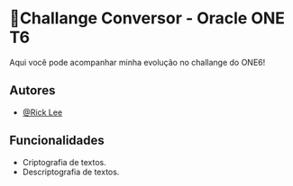 
# 🚀Challange Conversor - Oracle ONE T6
Aqui você pode acompanhar minha evolução no challange do ONE6!

## Autores

- [@Rick Lee](https://www.github.com/RickoLeex)


## Funcionalidades

- Criptografia de textos.
- Descriptografia de textos.

